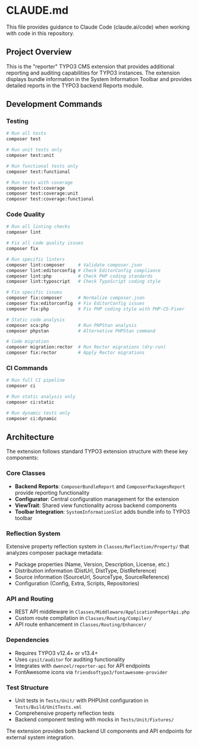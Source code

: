 # CLAUDE.md

This file provides guidance to Claude Code (claude.ai/code) when working with code in this repository.

## Project Overview

This is the "reporter" TYPO3 CMS extension that provides additional reporting and auditing capabilities for TYPO3 instances. The extension displays bundle information in the System Information Toolbar and provides detailed reports in the TYPO3 backend Reports module.

## Development Commands

### Testing

```bash
# Run all tests
composer test

# Run unit tests only
composer test:unit

# Run functional tests only
composer test:functional

# Run tests with coverage
composer test:coverage
composer test:coverage:unit
composer test:coverage:functional
```

### Code Quality

```bash
# Run all linting checks
composer lint

# Fix all code quality issues
composer fix

# Run specific linters
composer lint:composer     # Validate composer.json
composer lint:editorconfig # Check EditorConfig compliance
composer lint:php          # Check PHP coding standards
composer lint:typoscript   # Check TypoScript coding style

# Fix specific issues
composer fix:composer      # Normalize composer.json
composer fix:editorconfig  # Fix EditorConfig issues
composer fix:php           # Fix PHP coding style with PHP-CS-Fixer

# Static code analysis
composer sca:php           # Run PHPStan analysis
composer phpstan           # Alternative PHPStan command

# Code migration
composer migration:rector  # Run Rector migrations (dry-run)
composer fix:rector        # Apply Rector migrations
```

### CI Commands

```bash
# Run full CI pipeline
composer ci

# Run static analysis only
composer ci:static

# Run dynamic tests only
composer ci:dynamic
```

## Architecture

The extension follows standard TYPO3 extension structure with these key components:

### Core Classes
- **Backend Reports**: `ComposerBundleReport` and `ComposerPackagesReport` provide reporting functionality
- **Configurator**: Central configuration management for the extension
- **ViewTrait**: Shared view functionality across backend components
- **Toolbar Integration**: `SystemInformationSlot` adds bundle info to TYPO3 toolbar

### Reflection System
Extensive property reflection system in `Classes/Reflection/Property/` that analyzes composer package metadata:
- Package properties (Name, Version, Description, License, etc.)
- Distribution information (DistUrl, DistType, DistReference)
- Source information (SourceUrl, SourceType, SourceReference)
- Configuration (Config, Extra, Scripts, Repositories)

### API and Routing
- REST API middleware in `Classes/Middleware/ApplicationReportApi.php`
- Custom route compilation in `Classes/Routing/Compiler/`
- API route enhancement in `Classes/Routing/Enhancer/`

### Dependencies
- Requires TYPO3 v12.4+ or v13.4+
- Uses `cpsit/auditor` for auditing functionality
- Integrates with `dwenzel/reporter-api` for API endpoints
- FontAwesome icons via `friendsoftypo3/fontawesome-provider`

### Test Structure
- Unit tests in `Tests/Unit/` with PHPUnit configuration in `Tests/Build/UnitTests.xml`
- Comprehensive property reflection tests
- Backend component testing with mocks in `Tests/Unit/Fixtures/`

The extension provides both backend UI components and API endpoints for external system integration.

